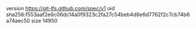 version https://git-lfs.github.com/spec/v1
oid sha256:f553aaf2e6c06dc14a0f9323c2fa27c54beb4d6e6d7762f2c7cb74b6a74aec50
size 14950
